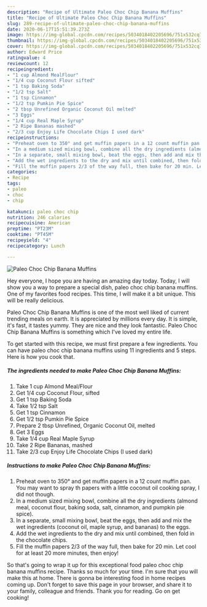 ```yaml
---
description: "Recipe of Ultimate Paleo Choc Chip Banana Muffins"
title: "Recipe of Ultimate Paleo Choc Chip Banana Muffins"
slug: 289-recipe-of-ultimate-paleo-choc-chip-banana-muffins
date: 2020-06-17T15:51:39.273Z
image: https://img-global.cpcdn.com/recipes/5034018402205696/751x532cq70/paleo-choc-chip-banana-muffins-recipe-main-photo.jpg
thumbnail: https://img-global.cpcdn.com/recipes/5034018402205696/751x532cq70/paleo-choc-chip-banana-muffins-recipe-main-photo.jpg
cover: https://img-global.cpcdn.com/recipes/5034018402205696/751x532cq70/paleo-choc-chip-banana-muffins-recipe-main-photo.jpg
author: Edward Price
ratingvalue: 4
reviewcount: 12
recipeingredient:
- "1 cup Almond MealFlour"
- "1/4 cup Coconut Flour sifted"
- "1 tsp Baking Soda"
- "1/2 tsp Salt"
- "1 tsp Cinnamon"
- "1/2 tsp Pumkin Pie Spice"
- "2 tbsp Unrefined Organic Coconut Oil melted"
- "3 Eggs"
- "1/4 cup Real Maple Syrup"
- "2 Ripe Bananas mashed"
- "2/3 cup Enjoy Life Chocolate Chips I used dark"
recipeinstructions:
- "Preheat oven to 350° and get muffin papers in a 12 count muffin pan. You may want to spray th papers with a little coconut oil cooking spray, I did not though."
- "In a medium sized mixing bowl, combine all the dry ingredients (almond meal, coconut flour, baking soda, salt, cinnamon, and pumpkin pie spice)."
- "In a separate, small mixing bowl, beat the eggs, then add and mix the wet ingredients (coconut oil, maple syrup, and bananas) to the eggs."
- "Add the wet ingredients to the dry and mix until combined, then fold in the chocolate chips."
- "Fill the muffin papers 2/3 of the way full, then bake for 20 min. Let cool for at least 20 more minutes, then enjoy!"
categories:
- Recipe
tags:
- paleo
- choc
- chip

katakunci: paleo choc chip 
nutrition: 246 calories
recipecuisine: American
preptime: "PT23M"
cooktime: "PT45M"
recipeyield: "4"
recipecategory: Lunch

---
```



![Paleo Choc Chip Banana Muffins](https://img-global.cpcdn.com/recipes/5034018402205696/751x532cq70/paleo-choc-chip-banana-muffins-recipe-main-photo.jpg)

Hey everyone, I hope you are having an amazing day today. Today, I will show you a way to prepare a special dish, paleo choc chip banana muffins. One of my favorites food recipes. This time, I will make it a bit unique. This will be really delicious.

Paleo Choc Chip Banana Muffins is one of the most well liked of current trending meals on earth. It is appreciated by millions every day. It is simple, it's fast, it tastes yummy. They are nice and they look fantastic. Paleo Choc Chip Banana Muffins is something which I've loved my entire life.




To get started with this recipe, we must first prepare a few ingredients. You can have paleo choc chip banana muffins using 11 ingredients and 5 steps. Here is how you cook that.

##### The ingredients needed to make Paleo Choc Chip Banana Muffins:

1. Take 1 cup Almond Meal/Flour
1. Get 1/4 cup Coconut Flour, sifted
1. Get 1 tsp Baking Soda
1. Take 1/2 tsp Salt
1. Get 1 tsp Cinnamon
1. Get 1/2 tsp Pumkin Pie Spice
1. Prepare 2 tbsp Unrefined, Organic Coconut Oil, melted
1. Get 3 Eggs
1. Take 1/4 cup Real Maple Syrup
1. Take 2 Ripe Bananas, mashed
1. Take 2/3 cup Enjoy Life Chocolate Chips (I used dark)




##### Instructions to make Paleo Choc Chip Banana Muffins:

1. Preheat oven to 350° and get muffin papers in a 12 count muffin pan. You may want to spray th papers with a little coconut oil cooking spray, I did not though.
1. In a medium sized mixing bowl, combine all the dry ingredients (almond meal, coconut flour, baking soda, salt, cinnamon, and pumpkin pie spice).
1. In a separate, small mixing bowl, beat the eggs, then add and mix the wet ingredients (coconut oil, maple syrup, and bananas) to the eggs.
1. Add the wet ingredients to the dry and mix until combined, then fold in the chocolate chips.
1. Fill the muffin papers 2/3 of the way full, then bake for 20 min. Let cool for at least 20 more minutes, then enjoy!




So that's going to wrap it up for this exceptional food paleo choc chip banana muffins recipe. Thanks so much for your time. I'm sure that you will make this at home. There is gonna be interesting food in home recipes coming up. Don't forget to save this page in your browser, and share it to your family, colleague and friends. Thank you for reading. Go on get cooking!

